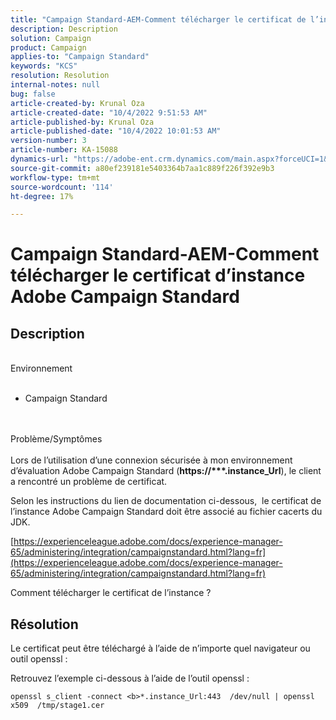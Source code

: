```yaml
---
title: "Campaign Standard-AEM-Comment télécharger le certificat de l’instance Adobe Campaign Standard"
description: Description
solution: Campaign
product: Campaign
applies-to: "Campaign Standard"
keywords: "KCS"
resolution: Resolution
internal-notes: null
bug: false
article-created-by: Krunal Oza
article-created-date: "10/4/2022 9:51:53 AM"
article-published-by: Krunal Oza
article-published-date: "10/4/2022 10:01:53 AM"
version-number: 3
article-number: KA-15088
dynamics-url: "https://adobe-ent.crm.dynamics.com/main.aspx?forceUCI=1&pagetype=entityrecord&etn=knowledgearticle&id=6ddfbb2b-ca43-ed11-bba2-002248086735"
source-git-commit: a80ef239181e5403364b7aa1c889f226f392e9b3
workflow-type: tm+mt
source-wordcount: '114'
ht-degree: 17%

---
```


# Campaign Standard-AEM-Comment télécharger le certificat d’instance Adobe Campaign Standard

## Description

<br>Environnement<br><br>


- Campaign Standard



<br><br>Problème/Symptômes<br><br>
Lors de l’utilisation d’une connexion sécurisée à mon environnement d’évaluation Adobe Campaign Standard (<b>https://\*\*\*.instance_Url</b>), le client a rencontré un problème de certificat.

Selon les instructions du lien de documentation ci-dessous, &#x200B; le certificat de l’instance Adobe Campaign Standard doit être associé au fichier cacerts du JDK.  

[https://experienceleague.adobe.com/docs/experience-manager-65/administering/integration/campaignstandard.html?lang=fr](https://experienceleague.adobe.com/docs/experience-manager-65/administering/integration/campaignstandard.html?lang=fr)

Comment télécharger le certificat de l’instance ?


## Résolution


Le certificat peut être téléchargé à l’aide de n’importe quel navigateur ou outil openssl :

Retrouvez l’exemple ci-dessous à l’aide de l’outil openssl :


```
openssl s_client -connect <b>*.instance_Url:443  /dev/null | openssl x509  /tmp/stage1.cer
```

